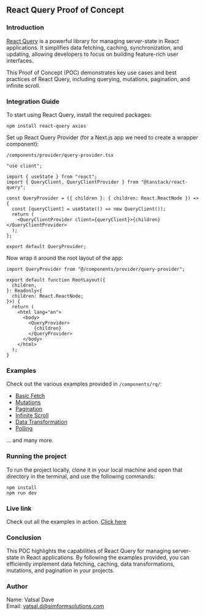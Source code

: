 ## React Query Proof of Concept

### Introduction

[React Query](https://tanstack.com/query/latest) is a powerful library for managing server-state in React applications. It simplifies data fetching, caching, synchronization, and updating, allowing developers to focus on building feature-rich user interfaces.

This Proof of Concept (POC) demonstrates key use cases and best practices of React Query, including querying, mutations, pagination, and infinite scroll.

### Integration Guide

To start using React Query, install the required packages:

```
npm install react-query axios
```

Set up React Query Provider (for a Next.js app we need to create a wrapper component):

`/components/provider/query-provider.tsx`

```
"use client";

import { useState } from "react";
import { QueryClient, QueryClientProvider } from "@tanstack/react-query";

const QueryProvider = ({ children }: { children: React.ReactNode }) => {
  const [queryClient] = useState(() => new QueryClient());
  return (
    <QueryClientProvider client={queryClient}>{children}</QueryClientProvider>
  );
};

export default QueryProvider;
```

Now wrap it around the root layout of the app:

```
import QueryProvider from "@/components/provider/query-provider";

export default function RootLayout({
  children,
}: Readonly<{
  children: React.ReactNode;
}>) {
  return (
    <html lang="en">
      <body>
        <QueryProvider>
          {children}
        </QueryProvider>
      </body>
    </html>
  );
}
```

### Examples

Check out the various examples provided in `/components/rq/`:

- [Basic Fetch](https://github.com/react-mern/POC-React-Query/blob/main/components/rq/rq-fetch-example.tsx)
- [Mutations](https://github.com/react-mern/POC-React-Query/blob/main/components/rq/rq-mutation-example.tsx)
- [Pagination](https://github.com/react-mern/POC-React-Query/blob/main/components/rq/rq-pagination-example.tsx)
- [Infinite Scroll](https://github.com/react-mern/POC-React-Query/blob/main/components/rq/rq-infinite-scroll-example.tsx)
- [Data Transformation](https://github.com/react-mern/POC-React-Query/blob/main/components/rq/rq-data-transform-example.tsx)
- [Polling](https://github.com/react-mern/POC-React-Query/blob/main/components/rq/rq-polling-example.tsx)

... and many more.

### Running the project

To run the project locally, clone it in your local machine and open that directory in the terminal, and use the following commands:

```
npm install
npm run dev
```

### Live link

Check out all the examples in action. [Click here](https://poc-react-query.vercel.app/)

### Conclusion

This POC highlights the capabilities of React Query for managing server-state in React applications. By following the examples provided, you can efficiently implement data fetching, caching, data transformations, mutations, and pagination in your projects.

### Author

Name: Vatsal Dave <br/>
Email: vatsal.d@simformsolutions.com
